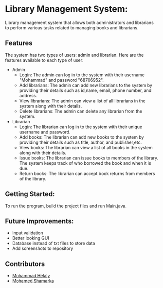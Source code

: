 # Library Management System:
 Library management system that allows both administrators and librarians to perform various tasks related to managing books and librarians.
## Features
 The system has two types of users: admin and librarian. Here are the features available to each type of user:
 - Admin
   - Login: The admin can log in to the system with their username "Mohammad" and password "68706952".
   - Add librarians: The admin can add new librarians to the system by providing their details such as id,name, email, phone number, and address.
   - View librarians: The admin can view a list of all librarians in the system along with their details.
   - Delete librarians: The admin can delete any librarian from the system.
 - Librarian
   - Login: The librarian can log in to the system with their unique username and password.
   - Add books: The librarian can add new books to the system by providing their details such as title, author, and publisher,etc.
   - View books: The librarian can view a list of all books in the system along with their details.
   - Issue books: The librarian can issue books to members of the library. The system keeps track of who borrowed the book and when it is due.
   - Return books: The librarian can accept book returns from members of the library.
## Getting Started:
 To run the program, build the project files and run Main.java.   
## Future Improvements:
 - Input validation
 - Better looking GUI
 - Database instead of txt files to store data
 - Add screenshots to repository 
## Contributors
 - [Mohammad Helaly](https://github.com/MohammadHelaly)
 - [Mohamed Shamarka](https://github.com/Shamarka)
